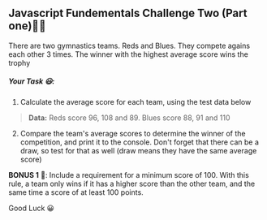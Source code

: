 ## Javascript Fundementals Challenge Two (Part one)💪🏾

There are two gymnastics teams. Reds and Blues. They compete agains each other 3 times. The winner with the highest average score wins the trophy

##### Your Task 😃:
1. Calculate the average score for each team, using the test data below
> **Data:**  Reds score 96, 108 and 89. Blues score 88, 91 and 110
2. Compare the team's average scores to determine the winner of the competition, and print it to the console. Don't forget that there can be a draw, so test for that as well (draw means they have the same average score)

**BONUS 1** 🎉: Include a requirement for a minimum score of 100. With this rule, a team only wins if it has a higher score than the other team, and the same time a score of at least 100 points. 


Good Luck 😀
